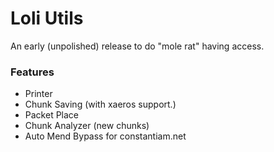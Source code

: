 # Loli Utils

An early (unpolished) release to do "mole rat" having access.

### Features

- Printer
- Chunk Saving (with xaeros support.)
- Packet Place
- Chunk Analyzer (new chunks)
- Auto Mend Bypass for constantiam.net
